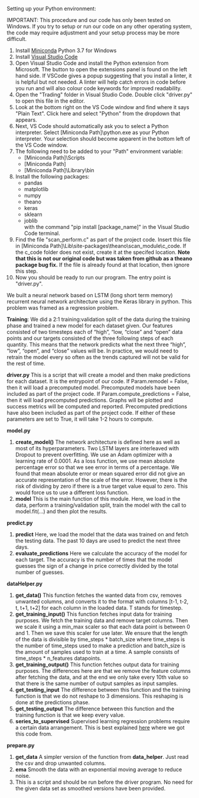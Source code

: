Setting up your Python environment: 

IMPORTANT: This procedure and our code has only been tested on Windows. If you try to setup or run our code on any other operating system, the code may require adjustment and your setup process may be more difficult.

1. Install [Miniconda](https://docs.conda.io/en/latest/miniconda.html) Python 3.7 for Windows
2. Install [Visual Studio Code](https://code.visualstudio.com/download)
3. Open Visual Studio Code and install the Python extension from Microsoft.
	The button to open the extensions panel is found on the left hand side.
	If VSCode gives a popup suggesting that you install a linter, it is helpful but not needed. A linter will help catch 		errors in code before you run and will also colour code keywords for improved readability.
4. Open the "Trading" folder in Visual Studio Code. Double click "driver.py" to open this file in the editor.
5. Look at the bottom right on the VS Code window and find where it says "Plain Text". Click here and select "Python" from the dropdown that appears.
6. Next, VS Code should automatically ask you to select a Python interpreter. Select [Miniconda Path]\python.exe as your Python interpreter. Your selection should become apparent in the bottom left of the VS Code window.
7. The following need to be added to your "Path" environment variable:  
	* [Miniconda Path]\Scripts
	* [Miniconda Path]
	* [Miniconda Path]\Library\bin
8. Install the following packages: 
	* pandas  
	* matplotlib  
	* numpy
	* theano
	* keras
	* sklearn
	* joblib  
with the command "pip install [package_name]" in the Visual Studio Code terminal.
9. Find the file "scan_perform.c" as part of the project code. Insert this file in [Miniconda Path]\Lib\site-packages\theano\scan_module\c_code. If the c_code folder does not exist, create it at the specifed location. **Note that this is not our original code but was taken from github as a theano package bug fix.** If the file is already found at that location, then ignore this step.
10. Now you should be ready to run our program. The entry point is "driver.py".    


We built a neural network based on LSTM (long short term memory) recurrent neural network architecture using the Keras library in python. This problem was framed as a regression problem.

**Training**: We did a 2:1 training:validation split of the data during the training phase and trained a new model for each dataset given. Our features consisted of two timesteps each of “high”, “low, “close” and “open” data points and our targets consisted of the three following steps of each quantity. This means that the network predicts what the next three “high”, “low”, “open”, and “close” values will be. 
In practice, we would need to retrain the model every so often as the trends captured will not be valid for the rest of time.

**driver.py**
This is a script that will create a model and then make predictions for each dataset. It is the entrypoint of our code.
If Param.remodel = False, then it will load a precomputed model. Precomputed models have been included as part of the project code.
If Param.compute_predictions = False, then it will load precomputed predictions. Graphs will be plotted and success metrics will be computed and reported. Precomputed predictions have also been included as part of the project code.
If either of these parameters are set to True, it will take 1-2 hours to compute.

**model.py**
1. **create_model()** The network architecture is defined here as well as most of its hyperparameters. Two LSTM layers are interleaved with Dropout to prevent overfitting. We use an Adam optimizer with a learning rate of 0.0001. As a loss function, we use mean absolute percentage error so that we see error in terms of a percentage. We found that mean absolute error or mean squared error did not give an accurate representation of the scale of the error. However, there is the risk of dividing by zero if there is a true target value equal to zero. This would force us to use a different loss function.
3. **model** This is the main function of this module. Here, we load in the data, perform a training/validation split, train the model with the call to model.fit(...) and then plot the results.

**predict.py**
1. **predict** Here, we load the model that the data was trained on and fetch the testing data. The past 10 days are used to predict the next three days.
2. **evaluate_predictions** Here we calculate the accuracy of the model for each target. The accuracy is the number of times that the model guesses the sign of a change in price correctly divided by the total number of guesses.

**dataHelper.py**
1. **get_data()** This function fetches the wanted data from csv, removes unwanted columns, and converts it to the format with columns [t-1, t-2, t, t+1, t+2] for each column in the loaded data. T stands for timestep.
2. **get_training_input()** This function fetches input data for training purposes. We fetch the training data and remove target columns. Then we scale it using a min_max scaler so that each data point is between 0 and 1. Then we save this scaler for use later. We ensure that the length of the data is divisible by time_steps * batch_size where time_steps is the number of time_steps used to make a prediction and batch_size is the amount of samples used to train at a time. A sample consists of time_steps * n_features datapoints.
3. **get_training_output()** This function fetches output data for training purposes. The differences here are that we remove the feature columns after fetching the data, and at the end we only take every 10th value so that there is the same number of output samples as input samples.
4. **get_testing_input** The difference between this function and the training function is that we do not reshape to 3 dimensions. This reshaping is done at the predictions phase.
5. **get_testing_output** The difference between this function and the training function is that we keep every value.
6. **series_to_supervised** Supervised learning regression problems require a certain data arrangement. This is best explained [here](https://machinelearningmastery.com/convert-time-series-supervised-learning-problem-python/) where we got this code from.

**prepare.py**
1. **get_data** A simpler version of the function from **data_helper**. Just read the csv and drop unwanted columns.
2. **ema** Smooth the data with an exponential moving average to reduce noise.
3. This is a script and should be run before the driver program. No need for the given data set as smoothed versions have been provided.
